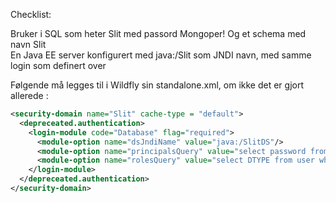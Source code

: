 Checklist:

Bruker i SQL som heter Slit med passord Mongoper! 
Og et schema med navn Slit  
En Java EE server konfigurert med java:/Slit som JNDI navn, med samme login som definert over 


Følgende må legges til i Wildfly sin standalone.xml, om ikke det er gjort allerede :  
```xml
<security-domain name="Slit" cache-type = "default">
  <depreceated.authentication>
    <login-module code="Database" flag="required">
      <module-option name="dsJndiName" value="java:/SlitDS"/>
      <module-option name="principalsQuery" value="select password from user where user=?"/>
      <module-option name="rolesQuery" value="select DTYPE from user where user=?"/>
    </login-module>
  </depreceated.authentication>
</security-domain>
```
